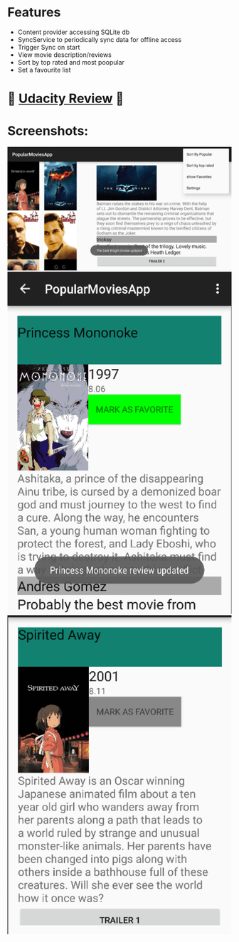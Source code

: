 # Features

+	Content provider accessing SQLite db
+	SyncService to periodically sync data for offline access
+	Trigger Sync on start
+	View movie description/reviews
+ 	Sort by top rated and most poopular
+	Set a favourite list

# :tada: [Udacity Review](https://review.udacity.com/#!/reviews/140929/shared) :tada:

# Screenshots:

![screenshot](readme/screenshot3.png)
![screenshot](readme/screenshot.png)
![screenshot](readme/screenshot2.png)
